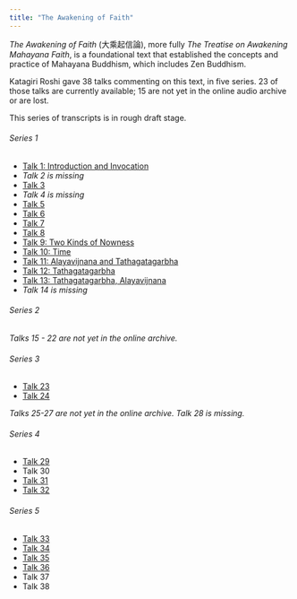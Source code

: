 ```yaml
---
title: "The Awakening of Faith"
---
```


*The Awakening of Faith* (大乘起信論), more fully *The Treatise on Awakening Mahayana Faith*, is a foundational text that established the concepts and practice of Mahayana Buddhism, which includes Zen Buddhism.

Katagiri Roshi gave 38 talks commenting on this text, in five series. 23 of those talks are currently available; 15 are not yet in the online audio archive or are lost.

This series of transcripts is in rough draft stage. 

###### Series 1

- [Talk 1: Introduction and Invocation](1984-03-16-Awakening-of-Faith-Talk-1)
- *Talk 2 is missing*
- [Talk 3](1984-04-06-Awakening-of-Faith-Talk-3)
- *Talk 4 is missing*
- [Talk 5](1984-04-20-Awakening-of-Faith-Talk-5)
- [Talk 6](1984-04-27-Awakening-of-Faith-Talk-6)
- [Talk 7](1984-05-04-Awakening-of-Faith-Talk-7)
- [Talk 8](1984-05-11-Awakening-of-Faith-Talk-8)
- [Talk 9: Two Kinds of Nowness](1984-05-14-Awakening-of-Faith-Talk-9)
- [Talk 10: Time](1984-05-16-Awakening-of-Faith-Talk-10)
- [Talk 11: Alayavijnana and Tathagatagarbha](1984-05-18-Awakening-of-Faith-Talk-11)
- [Talk 12: Tathagatagarbha](1984-05-22-Awakening-of-Faith-Talk-12)
- [Talk 13: Tathagatagarbha, Alayavijnana](1984-05-24-Awakening-of-Faith-Talk-13)
- *Talk 14 is missing*

###### Series 2

*Talks 15 - 22 are not yet in the online archive.*

###### Series 3

- [Talk 23](1984-10-19-Awakening-of-Faith-Talk-23)
- [Talk 24](1984-10-26-Awakening-of-Faith-Talk-24)

*Talks 25-27 are not yet in the online archive. Talk 28 is missing.*

###### Series 4

- [Talk 29](1985-10-18-Awakening-of-Faith-Talk-29)
- Talk 30
- [Talk 31](1985-11-01-Awakening-of-Faith-Talk-31)
- [Talk 32](1985-11-15-Awakening-of-Faith-Talk-32)

###### Series 5

- [Talk 33](1986-03-07-Awakening-of-Faith-Talk-33)
- [Talk 34](1986-03-14-Awakening-of-Faith-Talk-34)
- [Talk 35](1986-03-28-Awakening-of-Faith-Talk-35)
- [Talk 36](1986-04-11-Awakening-of-Faith-Talk-36)
- Talk 37
- Talk 38
